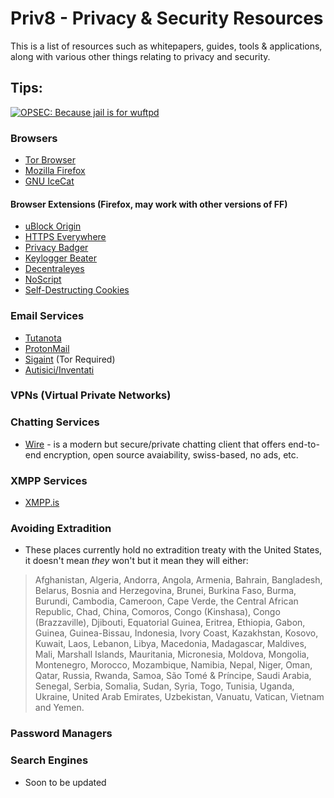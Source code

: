 # Priv8 - Privacy & Security Resources
This is a list of resources such as whitepapers, guides, tools & applications, along with various other things relating to privacy and security.

## Tips:

[![OPSEC: Because jail is for wuftpd](http://img.youtube.com/vi/9XaYdCdwiWU/0.jpg)](http://www.youtube.com/watch?v=9XaYdCdwiWU)

### Browsers
* [Tor Browser](https://www.torproject.org/)
* [Mozilla Firefox](https://www.mozilla.org/en-US/)
* [GNU IceCat](https://www.gnu.org/software/gnuzilla/)

#### Browser Extensions (Firefox, may work with other versions of FF)
* [uBlock Origin](https://addons.mozilla.org/en-US/firefox/addon/ublock-origin/)
* [HTTPS Everywhere](https://addons.mozilla.org/en-US/firefox/addon/https-everywhere/)
* [Privacy Badger](https://addons.mozilla.org/en-US/firefox/addon/privacy-badger17/)
* [Keylogger Beater](https://addons.mozilla.org/en-US/firefox/addon/keylogger-beater/)
* [Decentraleyes](https://addons.mozilla.org/en-US/firefox/addon/decentraleyes/)
* [NoScript](https://addons.mozilla.org/en-US/firefox/addon/noscript/)
* [Self-Destructing Cookies](https://addons.mozilla.org/en-US/firefox/addon/self-destructing-cookies/)

### Email Services
* [Tutanota](https://tutanota.com/)
* [ProtonMail](https://protonmail.com/)
* [Sigaint](http://sigaintevyh2rzvw.onion/) (Tor Required)
* [Autisici/Inventati](https://www.autistici.org/)

### VPNs (Virtual Private Networks)

### Chatting Services
* [Wire](https://wire.com) - is a modern but secure/private chatting client that offers end-to-end encryption, open source avaiability, swiss-based, no ads, etc.

### XMPP Services
* [XMPP.is](https://xmpp.is)

### Avoiding Extradition 
* These places currently hold no extradition treaty with the United States, it doesn't mean _they_ won't but it mean they will either:
> Afghanistan, Algeria, Andorra, Angola, Armenia, Bahrain, Bangladesh, Belarus, Bosnia and
> Herzegovina, Brunei, Burkina Faso, Burma, Burundi, Cambodia, Cameroon, Cape Verde, the Central
> African Republic, Chad, China, Comoros, Congo (Kinshasa), Congo (Brazzaville), Djibouti, Equatorial
> Guinea, Eritrea, Ethiopia, Gabon, Guinea, Guinea-Bissau, Indonesia, Ivory Coast, Kazakhstan,
> Kosovo, Kuwait, Laos, Lebanon, Libya, Macedonia, Madagascar, Maldives, Mali, Marshall Islands,
> Mauritania, Micronesia, Moldova, Mongolia, Montenegro, Morocco, Mozambique, Namibia, Nepal,
> Niger, Oman, Qatar, Russia, Rwanda, Samoa, São Tomé & Príncipe, Saudi Arabia, Senegal, Serbia,
> Somalia, Sudan, Syria, Togo, Tunisia, Uganda, Ukraine, United Arab Emirates, Uzbekistan, Vanuatu,
> Vatican, Vietnam and Yemen.

### Password Managers

### Search Engines

- Soon to be updated
